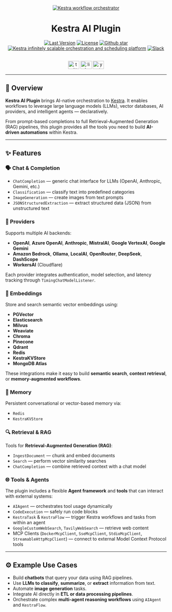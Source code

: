 <p align="center">
  <a href="https://www.kestra.io">
    <img src="https://kestra.io/banner.png" alt="Kestra workflow orchestrator" />
  </a>
</p>

<h1 align="center" style="border-bottom: none">
  Kestra AI Plugin
</h1>

<div align="center">
  <a href="https://github.com/kestra-io/kestra/releases"><img src="https://img.shields.io/github/tag-pre/kestra-io/kestra.svg?color=blueviolet" alt="Last Version" /></a>
  <a href="https://github.com/kestra-io/kestra/blob/develop/LICENSE"><img src="https://img.shields.io/github/license/kestra-io/kestra?color=blueviolet" alt="License" /></a>
  <a href="https://github.com/kestra-io/kestra/stargazers"><img src="https://img.shields.io/github/stars/kestra-io/kestra?color=blueviolet&logo=github" alt="Github star" /></a><br>
  <a href="https://kestra.io"><img src="https://img.shields.io/badge/Website-kestra.io-192A4E?color=blueviolet" alt="Kestra infinitely scalable orchestration and scheduling platform"></a>
  <a href="https://kestra.io/slack"><img src="https://img.shields.io/badge/Slack-Join%20Community-blueviolet?logo=slack" alt="Slack"></a>
</div>

<br/>

<p align="center">
  <a href="https://twitter.com/kestra_io"><img height="25" src="https://kestra.io/twitter.svg" alt="twitter" width="35"/></a>
  <a href="https://www.linkedin.com/company/kestra/"><img height="25" src="https://kestra.io/linkedin.svg" alt="linkedin" width="35"/></a>
  <a href="https://www.youtube.com/@kestra-io"><img height="25" src="https://kestra.io/youtube.svg" alt="youtube" width="35"/></a>
</p>

---

## 🧠 Overview

**Kestra AI Plugin** brings AI-native orchestration to [Kestra](https://github.com/kestra-io/kestra).
It enables workflows to leverage large language models (LLMs), vector databases, AI providers, and intelligent agents — declaratively.

From prompt-based completions to full Retrieval-Augmented Generation (RAG) pipelines, this plugin provides all the tools you need to build **AI-driven automations** within Kestra.

---

## ✨ Features

### 🗣️ Chat & Completion
- `ChatCompletion` — generic chat interface for LLMs (OpenAI, Anthropic, Gemini, etc.)
- `Classification` — classify text into predefined categories
- `ImageGeneration` — create images from text prompts
- `JSONStructuredExtraction` — extract structured data (JSON) from unstructured text

### 🧩 Providers
Supports multiple AI backends:
- **OpenAI**, **Azure OpenAI**, **Anthropic**, **MistralAI**, **Google VertexAI**, **Google Gemini**
- **Amazon Bedrock**, **Ollama**, **LocalAI**, **OpenRouter**, **DeepSeek**, **DashScope**
- **WorkersAI** (Cloudflare)

Each provider integrates authentication, model selection, and latency tracking through `TimingChatModelListener`.

### 🧱 Embeddings
Store and search semantic vector embeddings using:
- **PGVector**
- **Elasticsearch**
- **Milvus**
- **Weaviate**
- **Chroma**
- **Pinecone**
- **Qdrant**
- **Redis**
- **KestraKVStore**
- **MongoDB Atlas**

These integrations make it easy to build **semantic search**, **context retrieval**, or **memory-augmented workflows**.

### 🧠 Memory
Persistent conversational or vector-based memory via:
- `Redis`
- `KestraKVStore`

### 🔍 Retrieval & RAG
Tools for **Retrieval-Augmented Generation (RAG)**:
- `IngestDocument` — chunk and embed documents
- `Search` — perform vector similarity searches
- `ChatCompletion` — combine retrieved context with a chat model

### 🌐 Tools & Agents
The plugin includes a flexible **Agent framework** and **tools** that can interact with external systems:
- `AIAgent` — orchestrates tool usage dynamically
- `CodeExecution` — safely run code blocks
- `KestraTask` & `KestraFlow` — trigger Kestra workflows and tasks from within an agent
- `GoogleCustomWebSearch`, `TavilyWebSearch` — retrieve web content
- MCP Clients (`DockerMcpClient`, `SseMcpClient`, `StdioMcpClient`, `StreamableHttpMcpClient`) — connect to external Model Context Protocol tools

---

## ⚙️ Example Use Cases

- Build **chatbots** that query your data using RAG pipelines.
- Use **LLMs to classify**, **summarize**, or **extract** information from text.
- Automate **image generation** tasks.
- Integrate AI directly in **ETL or data processing pipelines**.
- Orchestrate complex **multi-agent reasoning workflows** using `AIAgent` and `KestraFlow`.
